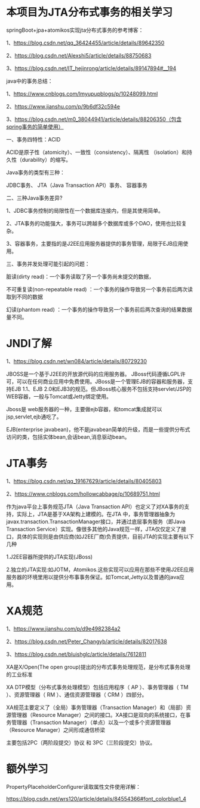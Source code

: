 # 本项目为JTA分布式事务的相关学习

springBoot+jpa+atomikos实现jta分布式事务的参考博客：

1、https://blog.csdn.net/qq_36424455/article/details/89642350

2、https://blog.csdn.net/Alexshi5/article/details/88750683

3、https://blog.csdn.net/IT_hejinrong/article/details/89147894#__194

java中的事务总结：

1、https://www.cnblogs.com/lmyupupblogs/p/10248099.html

2、https://www.jianshu.com/p/9b6df32c594e

3、https://blog.csdn.net/m0_38044941/article/details/88206350（包含spring事务的简单使用）

一、事务四特性：ACID

ACID是原子性（atomicity）、一致性（consistency）、隔离性 （isolation）和持久性（durability）的缩写。

Java事务的类型有三种：

JDBC事务、 JTA（Java Transaction API）事务、 容器事务

二、三种Java事务差异?

1、JDBC事务控制的局限性在一个数据库连接内，但是其使用简单。

2、JTA事务的功能强大，事务可以跨越多个数据库或多个DAO，使用也比较复杂。

3、容器事务，主要指的是J2EE应用服务器提供的事务管理，局限于EJB应用使用。

三、事务并发处理可能引起的问题：

脏读(dirty read)：一个事务读取了另一个事务尚未提交的数据，

不可重复读(non-repeatable read) ：一个事务的操作导致另一个事务前后两次读取到不同的数据

幻读(phantom read) ：一个事务的操作导致另一个事务前后两次查询的结果数据量不同。

# JNDI了解

1、https://blog.csdn.net/wn084/article/details/80729230

JBOSS是一个基于J2EE的开放源代码的应用服务器。 JBoss代码遵循LGPL许可，可以在任何商业应用中免费使用。JBoss是一个管理EJB的容器和服务器，支持EJB 1.1、EJB 2.0和EJB3的规范。但JBoss核心服务不包括支持servlet/JSP的WEB容器，一般与Tomcat或Jetty绑定使用。

Jboss是 web服务器的一种，主要做ejb容器，和tomcat集成就可以jsp,servlet,ejb通吃了。

 EJB(enterprise javabean)，他不是javabean简单的升级，而是一些提供分布式访问的类，包括实体bean,会话bean,消息驱动bean。
 
 # JTA事务
 
1、https://blog.csdn.net/qq_19167629/article/details/80405803

2、https://www.cnblogs.com/hollowcabbage/p/10689751.html

作为java平台上事务规范JTA（Java Transaction API）也定义了对XA事务的支持，实际上，JTA是基于XA架构上建模的。在JTA 中，事务管理器抽象为javax.transaction.TransactionManager接口，并通过底层事务服务（即Java Transaction Service）实现。像很多其他的Java规范一样，JTA仅仅定义了接口，具体的实现则是由供应商(如J2EE厂商)负责提供，目前JTA的实现主要有以下几种

1.J2EE容器所提供的JTA实现(JBoss)

2.独立的JTA实现:如JOTM，Atomikos.这些实现可以应用在那些不使用J2EE应用服务器的环境里用以提供分布事事务保证。如Tomcat,Jetty以及普通的java应用。

# XA规范

1、https://www.jianshu.com/p/d9e4982384a2

2、https://blog.csdn.net/Peter_Changyb/article/details/82017638

3、https://blog.csdn.net/bluishglc/article/details/7612811

XA是X/Open(The open group)提出的分布式事务处理规范，是分布式事务处理的工业标准

XA DTP模型（分布式事务处理模型）包括应用程序（ AP ）、事务管理器（ TM ）、资源管理器（ RM ）、通信资源管理器（ CRM ）四部分。

XA规范主要定义了（全局）事务管理器（Transaction Manager）和（局部）资源管理器（Resource Manager）之间的接口。XA接口是双向的系统接口，在事务管理器（Transaction Manager）（单点）以及一个或多个资源管理器（Resource Manager）之间形成通信桥梁

主要包括2PC（两阶段提交）协议 和 3PC（三阶段提交）协议。

# 额外学习

PropertyPlaceholderConfigurer读取属性文件使用详解：

https://blog.csdn.net/wrs120/article/details/84554366#font_colorblue1_4
